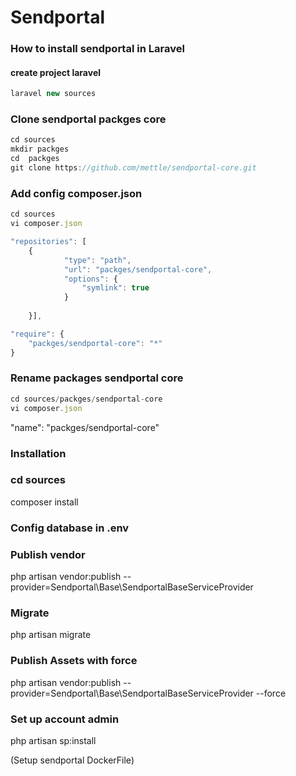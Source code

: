 # Sendportal
### How to install sendportal in Laravel
#### create project laravel
```javascript
laravel new sources
```

### Clone sendportal packges core
```javascript
cd sources
mkdir packges
cd  packges
git clone https://github.com/mettle/sendportal-core.git
```

### Add config composer.json
```javascript
cd sources
vi composer.json
```

```javascript
"repositories": [
    {
            "type": "path",
            "url": "packges/sendportal-core",
            "options": {
                "symlink": true
            }
    
    }],

"require": {
    "packges/sendportal-core": "*"
}
```

### Rename packages sendportal core
```javascript
cd sources/packges/sendportal-core
vi composer.json
```

"name": "packges/sendportal-core"

### Installation
### cd sources
composer install

### Config database in .env

### Publish vendor
php artisan vendor:publish --provider=Sendportal\\Base\\SendportalBaseServiceProvider

### Migrate
php artisan migrate

### Publish Assets with force
php artisan vendor:publish --provider=Sendportal\\Base\\SendportalBaseServiceProvider --force

### Set up account admin
php artisan sp:install


(Setup sendportal DockerFile)
